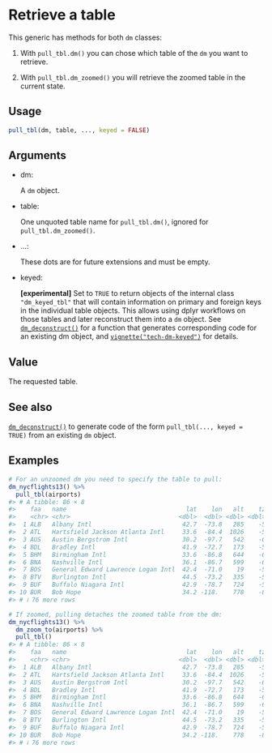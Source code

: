 # Retrieve a table

This generic has methods for both `dm` classes:

1.  With `pull_tbl.dm()` you can chose which table of the `dm` you want
    to retrieve.

2.  With `pull_tbl.dm_zoomed()` you will retrieve the zoomed table in
    the current state.

## Usage

``` r
pull_tbl(dm, table, ..., keyed = FALSE)
```

## Arguments

- dm:

  A `dm` object.

- table:

  One unquoted table name for `pull_tbl.dm()`, ignored for
  `pull_tbl.dm_zoomed()`.

- ...:

  These dots are for future extensions and must be empty.

- keyed:

  **\[experimental\]** Set to `TRUE` to return objects of the internal
  class `"dm_keyed_tbl"` that will contain information on primary and
  foreign keys in the individual table objects. This allows using dplyr
  workflows on those tables and later reconstruct them into a `dm`
  object. See
  [`dm_deconstruct()`](https://dm.cynkra.com/dev/reference/dm_deconstruct.md)
  for a function that generates corresponding code for an existing dm
  object, and
  [`vignette("tech-dm-keyed")`](https://dm.cynkra.com/dev/articles/tech-dm-keyed.md)
  for details.

## Value

The requested table.

## See also

[`dm_deconstruct()`](https://dm.cynkra.com/dev/reference/dm_deconstruct.md)
to generate code of the form `pull_tbl(..., keyed = TRUE)` from an
existing `dm` object.

## Examples

``` r
# For an unzoomed dm you need to specify the table to pull:
dm_nycflights13() %>%
  pull_tbl(airports)
#> # A tibble: 86 × 8
#>    faa   name                                 lat    lon   alt    tz dst   tzone
#>    <chr> <chr>                              <dbl>  <dbl> <dbl> <dbl> <chr> <chr>
#>  1 ALB   Albany Intl                         42.7  -73.8   285    -5 A     Amer…
#>  2 ATL   Hartsfield Jackson Atlanta Intl     33.6  -84.4  1026    -5 A     Amer…
#>  3 AUS   Austin Bergstrom Intl               30.2  -97.7   542    -6 A     Amer…
#>  4 BDL   Bradley Intl                        41.9  -72.7   173    -5 A     Amer…
#>  5 BHM   Birmingham Intl                     33.6  -86.8   644    -6 A     Amer…
#>  6 BNA   Nashville Intl                      36.1  -86.7   599    -6 A     Amer…
#>  7 BOS   General Edward Lawrence Logan Intl  42.4  -71.0    19    -5 A     Amer…
#>  8 BTV   Burlington Intl                     44.5  -73.2   335    -5 A     Amer…
#>  9 BUF   Buffalo Niagara Intl                42.9  -78.7   724    -5 A     Amer…
#> 10 BUR   Bob Hope                            34.2 -118.    778    -8 A     Amer…
#> # ℹ 76 more rows

# If zoomed, pulling detaches the zoomed table from the dm:
dm_nycflights13() %>%
  dm_zoom_to(airports) %>%
  pull_tbl()
#> # A tibble: 86 × 8
#>    faa   name                                 lat    lon   alt    tz dst   tzone
#>    <chr> <chr>                              <dbl>  <dbl> <dbl> <dbl> <chr> <chr>
#>  1 ALB   Albany Intl                         42.7  -73.8   285    -5 A     Amer…
#>  2 ATL   Hartsfield Jackson Atlanta Intl     33.6  -84.4  1026    -5 A     Amer…
#>  3 AUS   Austin Bergstrom Intl               30.2  -97.7   542    -6 A     Amer…
#>  4 BDL   Bradley Intl                        41.9  -72.7   173    -5 A     Amer…
#>  5 BHM   Birmingham Intl                     33.6  -86.8   644    -6 A     Amer…
#>  6 BNA   Nashville Intl                      36.1  -86.7   599    -6 A     Amer…
#>  7 BOS   General Edward Lawrence Logan Intl  42.4  -71.0    19    -5 A     Amer…
#>  8 BTV   Burlington Intl                     44.5  -73.2   335    -5 A     Amer…
#>  9 BUF   Buffalo Niagara Intl                42.9  -78.7   724    -5 A     Amer…
#> 10 BUR   Bob Hope                            34.2 -118.    778    -8 A     Amer…
#> # ℹ 76 more rows
```
